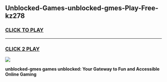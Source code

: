 
## Unblocked-Games-unblocked-gmes-Play-Free-kz278
<h3>
<a href="https://premium76.site?title=unblocked-gmes&ref=23A">CLICK TO PLAY</a></h3>
<hr>

<h3>
<a href="https://premium76.site?title=unblocked-gmes&ref=23A">CLICK 2 PLAY</a>
  
</h3>

<a href="https://premium76.site?title=unblocked-gmes&ref=23A"><img src="https://clearcache.store/games.png"></a>


**unblocked-gmes games unblocked: Your Gateway to Fun and Accessible Online Gaming**

